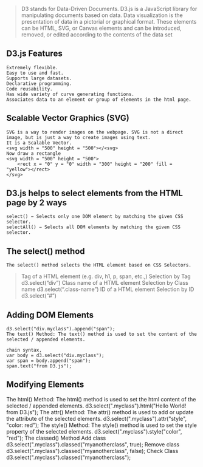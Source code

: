 

>D3 stands for Data-Driven Documents. D3.js is a JavaScript library for manipulating documents based on data. 
>Data visualization is the presentation of data in a pictorial or graphical format. 
>These elements can be HTML, SVG, or Canvas elements and can be introduced, removed, or edited according to the contents of the data set
## D3.js Features
    Extremely flexible.
    Easy to use and fast.
    Supports large datasets.
    Declarative programming.
    Code reusability.
    Has wide variety of curve generating functions.
    Associates data to an element or group of elements in the html page.

## Scalable Vector Graphics (SVG)
    SVG is a way to render images on the webpage. SVG is not a direct image, but is just a way to create images using text.
    It is a Scalable Vector.
    <svg width = "500" height = "500"></<svg>
    Now draw a rectangle
    <svg width = "500" height = "500">
        <rect x = "0" y = "0" width = "300" height = "200" fill = "yellow"></rect>
    </svg>

## D3.js helps to select elements from the HTML page by 2 ways
    select() − Selects only one DOM element by matching the given CSS selector.
    selectAll() − Selects all DOM elements by matching the given CSS selector.

## The select() method
    The select() method selects the HTML element based on CSS Selectors.
>Tag of a HTML element (e.g. div, h1, p, span, etc.,)
    Selection by Tag
    d3.select(“div”)
>Class name of a HTML element
    Selection by Class name
    d3.select(“.class-name”)
>ID of a HTML element
    Selection by ID
    d3.select(“#<id of an element>”)

## Adding DOM Elements
    d3.select("div.myclass").append("span");
    The text() Method: The text() method is used to set the content of the selected / appended elements.

    chain syntax,
    var body = d3.select("div.myclass");
    var span = body.append("span");
    span.text("from D3.js");

## Modifying Elements
The html() Method: The html() method is used to set the html content of the selected / appended elements.
         d3.select(".myclass").html("Hello World! <span>from D3.js</span>");
The attr() Method: The attr() method is used to add or update the attribute of the selected elements.
         d3.select(".myclass").attr("style", "color: red");
The style() Method: The style() method is used to set the style property of the selected elements.
         d3.select(".myclass").style("color", "red");
The classed() Method
    Add class
    d3.select(".myclass").classed("myanotherclass", true);
    Remove class
    d3.select(".myclass").classed("myanotherclass", false);
    Check Class
    d3.select(".myclass").classed("myanotherclass");
